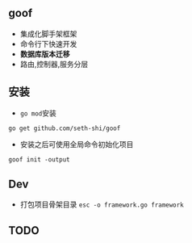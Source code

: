 ## goof 
* 集成化脚手架框架
* 命令行下快速开发
* **数据库版本迁移**
* 路由,控制器,服务分层

## 安装
* `go mod`安装

`go get github.com/seth-shi/goof`
* 安装之后可使用全局命令初始化项目

`goof init -output`

## Dev
* 打包项目骨架目录
`esc -o framework.go framework`

## TODO